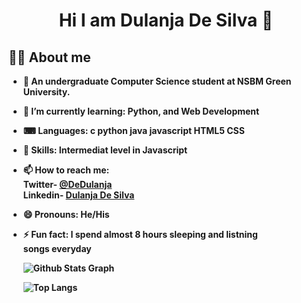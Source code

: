 <h1 align="center">Hi I am Dulanja De Silva 👋</h1>

<b><h2>🙇‍♀ About me</h2>

- 🏫 An undergraduate Computer Science student at NSBM Green University.
- 🌱 I’m currently learning: Python,  and Web Development 
- ⌨ Languages: c python java javascript HTML5 CSS 
- 🤖 Skills: Intermediat level in Javascript  
- 📫 How to reach me:<br>
  Twitter- <a href="https://twitter.com/DeDulanja">@DeDulanja</a><br>
  Linkedin- <a href="https://twitter.com/DeDulanja">Dulanja De Silva</a>
- 😄 Pronouns: He/His
- ⚡ Fun fact: I spend almost 8 hours sleeping and listning songs everyday

  
  
  ![ Github Stats Graph](https://github-profile-summary-cards.vercel.app/api/cards/profile-details?username=dula2000&theme=radical&hide_border=true)
  
  
  ![Top Langs](https://github-readme-stats.vercel.app/api/top-langs/?username=dula2000)
